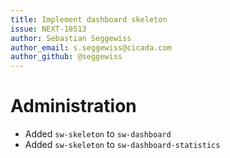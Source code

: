 ```yaml
---
title: Implement dashboard skeleton
issue: NEXT-18513
author: Sebastian Seggewiss
author_email: s.seggewiss@cicada.com
author_github: @seggewiss
---
```

# Administration
* Added `sw-skeleton` to `sw-dashboard`
* Added `sw-skeleton` to `sw-dashboard-statistics`
